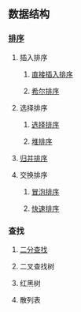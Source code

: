 ## 数据结构

### [排序](./src/main/java/sort/README.md)

1. 插入排序

    1. [直接插入排序](src/main/java/sort/internal/comparison/insertion/README.md)

    2. [希尔排序](src/main/java/sort/internal/comparison/shell/README.md)

2. 选择排序

    1. [选择排序](src/main/java/sort/internal/comparison/selection/README.md)
    
    2. [堆排序](src/main/java/sort/internal/comparison/heap/README.md)

3. [归并排序](../algorithm/src/main/java/sort/merge/README.md)

4. 交换排序

    1. [冒泡排序](src/main/java/sort/internal/comparison/bubble/README.md)

    2. [快速排序](src/main/java/sort/internal/comparison/quick/README.md)

### 查找

1. [二分查找](./src/main/java/search/binary/README.md)

2. 二叉查找树

3. 红黑树

4. 散列表